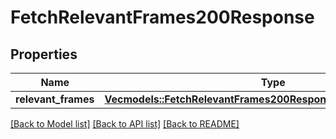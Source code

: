 # FetchRelevantFrames200Response

## Properties

Name | Type | Description | Notes
------------ | ------------- | ------------- | -------------
**relevant_frames** | [**Vec<models::FetchRelevantFrames200ResponseRelevantFramesInner>**](fetch_relevant_frames_200_response_relevant_frames_inner.md) |  | 

[[Back to Model list]](../README.md#documentation-for-models) [[Back to API list]](../README.md#documentation-for-api-endpoints) [[Back to README]](../README.md)



